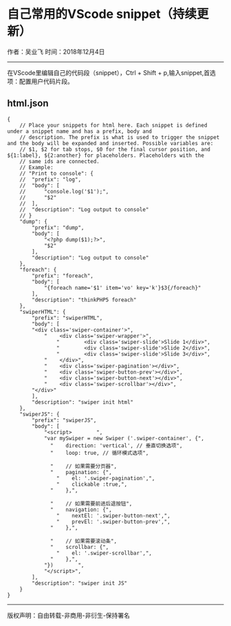 # 自己常用的VScode snippet（持续更新）
作者：吴业飞
时间：2018年12月4日  


---
在VScode里编辑自己的代码段（snippet），Ctrl + Shift + p,输入snippet,首选项：配置用户代码片段。
## html.json
	{
		// Place your snippets for html here. Each snippet is defined under a snippet name and has a prefix, body and 
		// description. The prefix is what is used to trigger the snippet and the body will be expanded and inserted. Possible variables are:
		// $1, $2 for tab stops, $0 for the final cursor position, and ${1:label}, ${2:another} for placeholders. Placeholders with the 
		// same ids are connected.
		// Example:
		// "Print to console": {
		// 	"prefix": "log",
		// 	"body": [
		// 		"console.log('$1');",
		// 		"$2"
		// 	],
		// 	"description": "Log output to console"
		// }
		"dump": {
			"prefix": "dump",
			"body": [
				"<?php dump($1);?>",
				"$2"
			],
			"description": "Log output to console"
		},
		"foreach": {
			"prefix": "foreach",
			"body": [
				"{foreach name='$1' item='vo' key='k'}$3{/foreach}"
			],
			"description": "thinkPHP5 foreach"
		},
		"swiperHTML": {
			"prefix": "swiperHTML",
			"body": [
			"<div class='swiper-container'>",
				"    <div class='swiper-wrapper'>",
					"        <div class='swiper-slide'>Slide 1</div>",
					"        <div class='swiper-slide'>Slide 2</div>",
					"        <div class='swiper-slide'>Slide 3</div>",
				"    </div>",
				"    <div class='swiper-pagination'></div>",
				"    <div class='swiper-button-prev'></div>",
				"    <div class='swiper-button-next'></div>",
				"    <div class='swiper-scrollbar'></div>",
			"</div>"
			],
			"description": "swiper init html"
		},
		"swiperJS": {
			"prefix": "swiperJS",
			"body": [
				"<script>        ",
				"var mySwiper = new Swiper ('.swiper-container', {",
				  "    direction: 'vertical', // 垂直切换选项",
				  "    loop: true, // 循环模式选项",
				  
				  "    // 如果需要分页器",
				  "    pagination: {",
					"    el: '.swiper-pagination',",
					"    clickable :true,",
				  "    },",
				  
				  "    // 如果需要前进后退按钮",
				  "    navigation: {",
					"    nextEl: '.swiper-button-next',",
					"    prevEl: '.swiper-button-prev',",
				  "    },",
				  
				  "    // 如果需要滚动条",
				  "    scrollbar: {",
					"    el: '.swiper-scrollbar',",
				  "    },",
				"})        ",
				"</script>",
			],
			"description": "swiper init JS"
		}
	}

---

版权声明：自由转载-非商用-非衍生-保持署名
